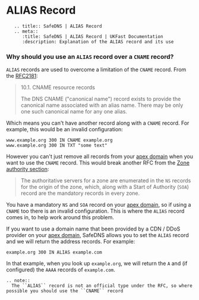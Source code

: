 # ALIAS Record
```eval_rst
   .. title:: SafeDNS | ALIAS Record
   .. meta::
      :title: SafeDNS | ALIAS Record | UKFast Documentation
      :description: Explanation of the ALIAS record and its use

```
### Why should you use an `ALIAS` record over a `CNAME` record?

`ALIAS` records are used to overcome a limitation of the `CNAME` record. From the [RFC2181](https://tools.ietf.org/html/rfc2181#section-10.1):

> 10.1. CNAME resource records
>
>   The DNS CNAME ("canonical name") record exists to provide the canonical name associated with an alias name. There may be only one such canonical name for any one alias.  

Which means you can't have another record along with a `CNAME` record. For example, this would be an invalid configuration:

```none
www.example.org 300 IN CNAME example.org
www.example.org 300 IN TXT "some text"
```

However you can't just remove all records from your [apex domain](https://docs.ukfast.co.uk/domains/safedns/apexdomain.html) when you want to use the `CNAME` record. This would  break another RFC from the [Zone authority section](https://tools.ietf.org/html/rfc2181#section-6.1):

> The authoritative servers for a zone are enumerated in the `NS` records for the origin of the zone, which, along with a Start of Authority (`SOA`) record are the mandatory records in every zone.

You have a mandatory `NS` and `SOA` record on your [apex domain](https://docs.ukfast.co.uk/domains/safedns/apex-domain.html), so if using a `CNAME` too there is an invalid configuration. This is where the `ALIAS` record comes in, to help work around this problem.

If you want to use a domain name that been provided by a CDN / DDoS provider on your [apex domain](https://docs.ukfast.co.uk/domains/safedns/apex-domain.html), SafeDNS allows you to set the `ALIAS` record and we will return the address records. For example:

```none
example.org 300 IN ALIAS example.com
```

In that example, when you look up `example.org`, we will return the `A` and (if configured) the `AAAA` records of `example.com`.

```eval_rst
.. note::
  The ``ALIAS`` record is not an official type under the RFC, so where possible you should use the ``CNAME`` record
```
